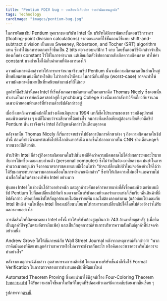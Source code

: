 ```yaml
---
title: "Pentium FDIV bug – บทเรียนที่เจ็บปวด ว่าอย่าคิดแทนลูกค้า"
tags: Technology
cardimage: "images/pentium-bug.jpg"
---
```


ในการพัฒนาชิป Pentium ยุคแรกของบริษัท Intel นั้น บริษัทได้มีการพัฒนาขั้นตอนวิธีการหาร (floating-point division calculations) จากตอนแรกที่ใช้ขั้นตอนวิธีแบบ shift-and-subtract division เป็นแบบ Sweeney, Robertson, and Tocher (SRT) algorithm แทน ซึ่งทำให้ผลหารออกมาเร็วขึ้นเป็น 2 bits ต่อวงรอบนาฬิกา 1 คาบ โดยขั้นตอนวิธีดังกล่าวจำเป็นต้องเก็บค่า constant ไว้ใช้ในการคำนวณ แต่เมื่อผลิตตัวชิปออกมากลับเกิดความผิดพลาด ทำให้ค่า constant บางส่วนไม่ได้เก็บค่าตามที่ต้องการเองไว้

ความผิดพลาดดังกล่าวทำให้การหารจำนวนจริงบนชิป Pentium นั้นจะมีความผิดพลาดเป็นส่วนใหญ่ที่ทศนิยมตำแหน่งที่เก้าหรือสิบ ไม่ว่าอย่างไรก็ตาม ในกรณีที่แย่ที่สุด (worst-case) อาจจะทำให้ความผิดพลาดขึ้นมาเป็นที่ทศนิยมตำแหน่งที่สี่ได้เลย

ลูกค้าที่ซื้อชิปตัวนี้ของ Intel ที่เริ่มสังเกตความผิดพลาดเป็นคนแรกคือ Thomas Nicely ซึ่งตอนนั้นทำงานเป็นอาจารย์คณิตศาสตร์อยู่ที่ Lynchburg College ช่วงนั้นเขากำลังทำวิจัยเกี่ยวกับจำนวนเฉพาะด้วยคอมพิวเตอร์ที่ทำงานด้วยชิปดังกล่าวอยู่ 

เมื่อสังเกตถึงความผิดปกติในช่วงเดือนมิถุนายน 1994 เขาก็เช็คโปรแกรมของเขา รวมถึงอุปกรณ์คอมพิวเตอร์ต่าง ๆ แต่ก็ไม่พบว่าจะเสียหายได้อย่างไร จนกระทั่งเหลือเพียงผู้ต้องสงสัยเดียวคือชิป Pentium นั้น เขาจึงแจ้ง Intel ถึงปัญหาดังกล่าวในเดือนตุลาคม 

หลังจากนั้น Thomas Nicely ก็เริ่มกระจายข่าวไปยังสถาบันการศึกษาต่าง ๆ ถึงความผิดพลาดในชิปตัวนี้ ก่อนที่ข่าวนี้จะแพร่สะพัดไปยังโลกอินเทอร์เน็ต และขึ้นไปออกอากาศใน CNN ช่วงเดือนพฤษจิกายนของปีเดียวกัน

ตัวบริษัท Intel ก็ล่วงรู้ถึงความผิดพลาดในชิปนั้น แต่ก็คิดว่าความผิดพลาดไม่ได้ส่งผลกระทบอะไรมากกับการใช้เครื่องคอมแบบส่วนตัว (personal computer) ซึ่งไม่จำเป็นต้องอาศัยความแม่นยำในการคำนวณมากอยู่แล้ว จึงออกมาตรการชดเชยแบบมีเงื่อนไขว่า “ถ้าจะเปลี่ยนชิปตัวใหม่จะต้องอ้างให้ได้ว่าได้รับผลกระทบจากความคลาดเคลื่อนในการคำนวณดังกล่าว” ซึ่งทำให้เกิดความไม่พอใจและความไม่น่าเชื่อถือในสินค้าของบริษัท Intel อย่างมาก

หุ้นของ Intel ในช่วงนั้นได้ร่วงอย่างหนัก และลูกค้าระดับองค์กรหลายแห่งที่สั่งซื้อคอมพิวเตอร์แบบมีชิป Pentium ไปก็ขอเปลี่ยนชิปทันที นอกจากนั้นบริษัทคอมพิวเตอร์หลายแห่งก็เริ่มเรียกคืนสินค้าที่มีชิปดังกล่าว เพื่อเปลี่ยนชิปให้กับลูกค้าแบบไม่ต้องจ่ายเพิ่ม และไม่ต้องตอบคำถาม (แล้วค่อยไปเคลมกับ Intel ทีหลัง) จนในที่สุด Intel ก็ยอมเปลี่ยนนโยบายให้สามารถมาเปลี่ยนชิปได้โดยไม่ต้องอ้างว่าได้รับผลกระทบอย่างไร

การตัดสินใจที่ผิดพลาดของ Intel ครั้งนี้ ทำให้บริษัทต้องสูญเงินกว่า 743 ล้านเหรียญสหรัฐ (เมื่อคิดเป็นมูลค่าปัจจุบันตามอัตราเงินเฟ้อ) และเป็นวิกฤตการณ์ด้านการบริหารความสัมพันธ์ลูกค้าที่น่าจดจำอย่างหนึ่ง 

Andrew Grove ได้ให้สัมภาษณ์กับ Wall Street Journal หลังจากเหตุการณ์ดังกล่าวว่า “พวกเราคิดผิดเองที่คิดแทนลูกค้าว่าเขาควรหรือไม่ควรจะกังวลกับอะไร หรือคิดเองว่าเขาควรหรือไม่ควรจะทำอย่างไร”

หลังจากเหตุการณ์ดังกล่าว อุตสาหกรรมการผลิตชิป โดยเฉพาะบริษัทชั้นนำก็เริ่มใช้ Formal Verification ในการตรวจสอบการทำงานของชิปที่พัฒนาใหม่ 

Automated Theorem Proving ซึ่งเคยนำมาใช้พิสูจน์เรื่อง Four-Coloring Theorem ([บทความเก่า](https://nutchanonj.github.io/myblog/2021/12/12/automated-proof.html)) ได้รับความสนใจขึ้นมาในทันทีในยุคที่ชิปคอมพิวเตอร์มีความซับซ้อนมากขึ้นเรื่อย ๆ

รูปภาพจาก[ตรงนี้](https://twitter.com/foone/status/1324492019708747776)
